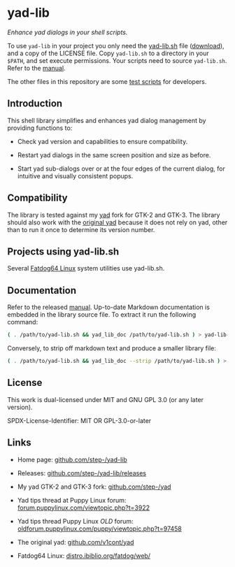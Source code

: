 # yad-lib

_Enhance yad dialogs in your shell scripts._

To use `yad-lib` in your project you only need the [yad-lib.sh]
file ([download]), and a copy of the LICENSE file. Copy `yad-lib.sh`
to a directory in your `$PATH`, and set execute permissions. Your
scripts need to source `yad-lib.sh`. Refer to the [manual].

The other files in this repository are some [test scripts] for developers.

## Introduction

This shell library simplifies and enhances yad
dialog management by providing functions to:

  * Check yad version and capabilities to ensure compatibility.

  * Restart yad dialogs in the same screen position and size as before.

  * Start yad sub-dialogs over or at the four edges of the
    current dialog, for intuitive and visually consistent popups.

## Compatibility

The library is tested against my [yad] fork for GTK-2 and GTK-3. The
library should also work with the [original yad] because it does not
rely on yad, other than to run it once to determine its version number.

## Projects using yad-lib.sh

Several [Fatdog64 Linux] system utilities use yad-lib.sh.

## Documentation

Refer to the released [manual]. Up-to-date Markdown documentation is embedded
in the library source file. To extract it run the following command:

```sh
( . /path/to/yad-lib.sh && yad_lib_doc /path/to/yad-lib.sh ) > yad-lib-doc.md
```

Conversely, to strip off markdown text and produce a smaller library file:

```sh
( . /path/to/yad-lib.sh && yad_lib_doc --strip /path/to/yad-lib.sh ) > yad-lib-new.sh
```

## License

This work is dual-licensed under MIT and GNU GPL 3.0 (or any later version).

SPDX-License-Identifier: MIT OR GPL-3.0-or-later

## Links

* Home page:
[github.com/step-/yad-lib](https://github.com/step-/yad-lib)

* Releases:
[github.com/step-/yad-lib/releases](https://github.com/step-/yad-lib/releases)

* My yad GTK-2 and GTK-3 fork:
[github.com/step-/yad](https://github.com/step-/yad)

* Yad tips thread at Puppy Linux forum:
[forum.puppylinux.com/viewtopic.php?t=3922](https://forum.puppylinux.com/viewtopic.php?t=3922)

* Yad tips thread Puppy Linux _OLD_ forum:
[oldforum.puppylinux.com/puppy/viewtopic.php?t=97458](https://oldforum.puppylinux.com/puppy/viewtopic.php?t=97458)

* The original yad:
[github.com/v1cont/yad](https://github.com/v1cont/yad/)

* Fatdog64 Linux:
[distro.ibiblio.org/fatdog/web/](http://distro.ibiblio.org/fatdog/web/)

[yad-lib.sh]: <https://github.com/step-/yad-lib/blob/master/usr/bin/yad-lib.sh>
[download]: <https://raw.githubusercontent.com/step-/yad-lib/master/usr/bin/yad-lib.sh>
[manual]: <https://github.com/step-/yad-lib/blob/master/usr/share/doc/yad-lib/index.md>
[test scripts]: <https://github.com/step-/yad-lib/tree/master/usr/share/yad-lib>
[yad]: <https://github.com/step-/yad>
[Fatdog64 Linux]: <https://distro.ibiblio.org/fatdog/web/>
[original yad]: <https://github.com/v1cont/yad>

